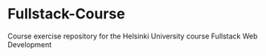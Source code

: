 # Fullstack-Course
Course exercise repository for the Helsinki University course Fullstack Web Development
